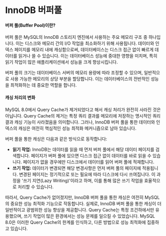 # InnoDB 버퍼풀

#### 버퍼 풀(Buffer Pool)이란?

버퍼 풀은 MySQL의 InnoDB 스토리지 엔진에서 사용하는 주요 메모리 구조 중 하나입니다. 이는 디스크와 메모리 간의 I/O 작업을 최소화하기 위해 사용됩니다. 데이터와 인덱스 페이지를 메모리 내에 캐싱함으로써, 데이터베이스는 디스크 접근 없이 빠르게 데이터를 읽거나 쓸 수 있습니다. 이는 데이터베이스 성능에 중대한 영향을 미치며, 특히 읽기 작업이 많은 애플리케이션에서 성능을 크게 향상시킵니다.

버퍼 풀의 크기는 데이터베이스 서버의 메모리 용량에 따라 조정할 수 있으며, 일반적으로 사용 가능한 메모리의 상당 부분을 할당합니다. 이는 데이터베이스의 전반적인 성능을 최적화하는 데 중요한 역할을 합니다.

#### 캐싱 처리의 변화

MySQL 8.0에서 Query Cache가 제거되었다고 해서 캐싱 처리가 완전히 사라진 것은 아닙니다. Query Cache의 제거는 특정 쿼리 결과를 메모리에 저장하는 명시적인 쿼리 결과 캐싱 기능이 사라졌음을 의미합니다. 그러나, InnoDB 버퍼 풀을 통한 데이터와 인덱스의 캐싱은 여전히 핵심적인 성능 최적화 메커니즘으로 남아 있습니다.

버퍼 풀을 통한 캐싱은 다음과 같은 방식으로 동작합니다:

* **읽기 작업:** InnoDB는 데이터를 읽을 때 먼저 버퍼 풀에서 해당 데이터 페이지를 검색합니다. 페이지가 버퍼 풀에 있으면 디스크 접근 없이 데이터를 바로 읽을 수 있습니다. 페이지가 없을 경우에만 디스크에서 데이터를 읽어 버퍼 풀에 적재합니다.
* **쓰기 작업:** 데이터가 변경되면 해당 변경사항은 먼저 버퍼 풀의 페이지에 적용됩니다. 변경된 페이지는 정기적으로 또는 필요에 따라 디스크에 다시 쓰여집니다. 이 과정을 '쓰기 지연(Lazy Writing)'이라고 하며, 이를 통해 많은 쓰기 작업을 효율적으로 처리할 수 있습니다.

따라서, Query Cache가 없어졌지만, InnoDB 버퍼 풀을 통한 캐싱은 여전히 MySQL의 중요한 성능 최적화 기능으로 작동합니다. 실제로, InnoDB 버퍼 풀을 통한 캐싱이 더 일반적이고 광범위한 성능 향상을 제공합니다. Query Cache는 특정 조건하에서만 유용했으며, 쓰기 작업이 많은 환경에서는 성능 문제를 일으킬 수 있었습니다. MySQL 8.0은 이러한 Query Cache의 한계를 인식하고, 다른 방법으로 성능 최적화에 집중하고 있습니다.
